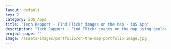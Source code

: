 ```yaml
---
layout: default
key: 2
category: iOS Apps
title: "Tech Rapport - Find Flickr images on the Map - iOS App"
description: "Tech Rapport - Find Flickr images on the Map using geolocation data on iOS created with swift 2.0, xCode 7 for iOS 9"
project-page: ''
image: /assets/images/portfolio/on-the-map-portfolio-image.jpg
---
```


